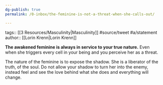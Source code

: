 ```yaml
---
dg-publish: true
permalink: /0-inbox/the-feminine-is-not-a-threat-when-she-calls-out/

---
```


tags:: [[3 Resources/Masculinity\|Masculinity]] #source/tweet #a/statement 
author:: [[Lorin Krenn\|Lorin Krenn]]

**The awakened feminine is always in service to your true nature.** Even when she triggers every cell in your being and you perceive her as a threat.

The nature of the feminine is to expose the shadow. She is a liberator of the truth, of the soul. Do not allow your shadow to turn her into the enemy, instead feel and see the love behind what she does and everything will change.